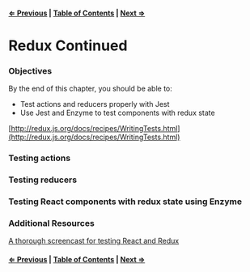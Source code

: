 #### [⇐ Previous](./06-redux_and_react.md) | [Table of Contents](./../readme.md) | [Next ⇒](./08-backend.md)

# Redux Continued

### Objectives

By the end of this chapter, you should be able to:

- Test actions and reducers properly with Jest
- Use Jest and Enzyme to test components with redux state

[http://redux.js.org/docs/recipes/WritingTests.html](http://redux.js.org/docs/recipes/WritingTests.html)

### Testing actions

### Testing reducers

### Testing React components with redux state using Enzyme

### Additional Resources

[A thorough screencast for testing React and Redux](https://www.youtube.com/watch?v=bMmntkVM4wQ)

#### [⇐ Previous](./06-redux_and_react.md) | [Table of Contents](./../readme.md) | [Next ⇒](./08-backend.md)

